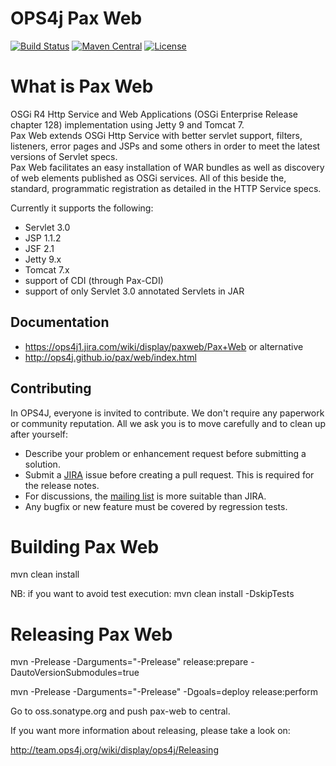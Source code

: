 OPS4j Pax Web
=============

[![Build Status](https://travis-ci.org/ops4j/org.ops4j.pax.web.svg?branch=master)](https://travis-ci.org/ops4j/org.ops4j.pax.web)
[![Maven Central](https://maven-badges.herokuapp.com/maven-central/org.ops4j.pax/web/badge.svg)](https://maven-badges.herokuapp.com/maven-central/org.ops4j.pax/web)
[![License](https://img.shields.io/hexpm/l/plug.svg)](https://ops4j1.jira.com/wiki/display/ops4j/Licensing)

What is Pax Web
===============

OSGi R4 Http Service and Web Applications (OSGi Enterprise Release chapter 128) implementation using Jetty 9 and Tomcat 7.   
Pax Web extends OSGi Http Service with better servlet support, filters, listeners, error pages and JSPs and some others in order to meet the latest versions of Servlet specs.    
Pax Web facilitates an easy installation of WAR bundles as well as discovery of web elements published as OSGi services. All of this beside the, standard, programmatic registration as detailed in the HTTP Service specs.

Currently it supports the following:    
* Servlet 3.0   
* JSP 1.1.2   
* JSF 2.1   
* Jetty 9.x   
* Tomcat 7.x  
* support of CDI (through Pax-CDI)  
* support of only Servlet 3.0 annotated Servlets in JAR   

## Documentation

* <https://ops4j1.jira.com/wiki/display/paxweb/Pax+Web>
or alternative
* <http://ops4j.github.io/pax/web/index.html>

## Contributing

In OPS4J, everyone is invited to contribute. We don't require any paperwork or community reputation.
All we ask you is to move carefully and to clean up after yourself: 

* Describe your problem or enhancement request before submitting a solution.
* Submit a [JIRA](https://ops4j1.jira.com/browse/PAXWEB) issue before creating a pull request. This is required for the release notes.
* For discussions, the [mailing list](https://groups.google.com/forum/#!forum/ops4j) is more suitable than JIRA.
* Any bugfix or new feature must be covered by regression tests.



Building Pax Web
================

mvn clean install

NB: if you want to avoid test execution:
mvn clean install -DskipTests

Releasing Pax Web
=================

mvn -Prelease -Darguments="-Prelease" release:prepare -DautoVersionSubmodules=true

mvn -Prelease -Darguments="-Prelease" -Dgoals=deploy release:perform

Go to oss.sonatype.org and push pax-web to central.

If you want more information about releasing, please take a look on:

http://team.ops4j.org/wiki/display/ops4j/Releasing
